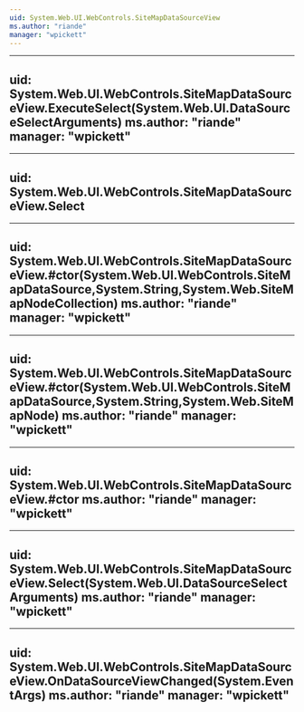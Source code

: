 ```yaml
---
uid: System.Web.UI.WebControls.SiteMapDataSourceView
ms.author: "riande"
manager: "wpickett"
---
```


---
uid: System.Web.UI.WebControls.SiteMapDataSourceView.ExecuteSelect(System.Web.UI.DataSourceSelectArguments)
ms.author: "riande"
manager: "wpickett"
---

---
uid: System.Web.UI.WebControls.SiteMapDataSourceView.Select
---

---
uid: System.Web.UI.WebControls.SiteMapDataSourceView.#ctor(System.Web.UI.WebControls.SiteMapDataSource,System.String,System.Web.SiteMapNodeCollection)
ms.author: "riande"
manager: "wpickett"
---

---
uid: System.Web.UI.WebControls.SiteMapDataSourceView.#ctor(System.Web.UI.WebControls.SiteMapDataSource,System.String,System.Web.SiteMapNode)
ms.author: "riande"
manager: "wpickett"
---

---
uid: System.Web.UI.WebControls.SiteMapDataSourceView.#ctor
ms.author: "riande"
manager: "wpickett"
---

---
uid: System.Web.UI.WebControls.SiteMapDataSourceView.Select(System.Web.UI.DataSourceSelectArguments)
ms.author: "riande"
manager: "wpickett"
---

---
uid: System.Web.UI.WebControls.SiteMapDataSourceView.OnDataSourceViewChanged(System.EventArgs)
ms.author: "riande"
manager: "wpickett"
---
